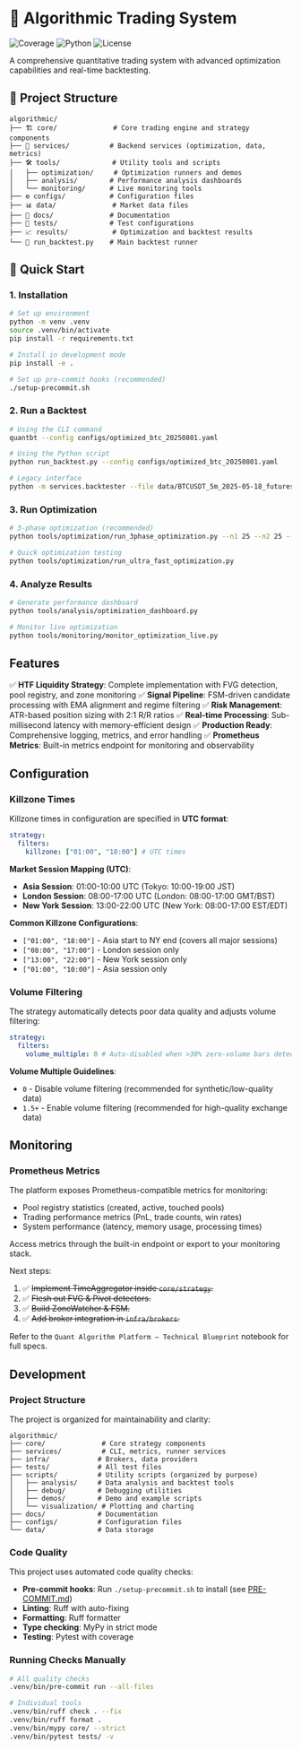 # 🚀 Algorithmic Trading System

![Coverage](https://img.shields.io/badge/coverage-93%25-brightgreen) ![Python](https://img.shields.io/badge/python-3.11%2B-blue) ![License](https://img.shields.io/badge/license-MIT-green)

A comprehensive quantitative trading system with advanced optimization capabilities and real-time backtesting.

## 📁 Project Structure

```
algorithmic/
├── 🏗️ core/              # Core trading engine and strategy components
├── 🔧 services/          # Backend services (optimization, data, metrics)
├── 🛠️ tools/             # Utility tools and scripts
│   ├── optimization/     # Optimization runners and demos
│   ├── analysis/        # Performance analysis dashboards
│   └── monitoring/      # Live monitoring tools
├── ⚙️ configs/           # Configuration files
├── 📊 data/              # Market data files
├── 📖 docs/              # Documentation
├── 🧪 tests/             # Test configurations
├── 📈 results/           # Optimization and backtest results
└── 🎯 run_backtest.py    # Main backtest runner
```

## 🚀 Quick Start

### 1. Installation

```bash
# Set up environment
python -m venv .venv
source .venv/bin/activate
pip install -r requirements.txt

# Install in development mode
pip install -e .

# Set up pre-commit hooks (recommended)
./setup-precommit.sh
```

### 2. Run a Backtest

```bash
# Using the CLI command
quantbt --config configs/optimized_btc_20250801.yaml

# Using the Python script
python run_backtest.py --config configs/optimized_btc_20250801.yaml

# Legacy interface
python -m services.backtester --file data/BTCUSDT_5m_2025-05-18_futures.csv
```

### 3. Run Optimization

```bash
# 3-phase optimization (recommended)
python tools/optimization/run_3phase_optimization.py --n1 25 --n2 25 --n3 50

# Quick optimization testing
python tools/optimization/run_ultra_fast_optimization.py
```

### 4. Analyze Results

```bash
# Generate performance dashboard
python tools/analysis/optimization_dashboard.py

# Monitor live optimization
python tools/monitoring/monitor_optimization_live.py
```

## Features

✅ **HTF Liquidity Strategy**: Complete implementation with FVG detection, pool registry, and zone monitoring
✅ **Signal Pipeline**: FSM-driven candidate processing with EMA alignment and regime filtering
✅ **Risk Management**: ATR-based position sizing with 2:1 R/R ratios
✅ **Real-time Processing**: Sub-millisecond latency with memory-efficient design
✅ **Production Ready**: Comprehensive logging, metrics, and error handling
✅ **Prometheus Metrics**: Built-in metrics endpoint for monitoring and observability

## Configuration

### Killzone Times

Killzone times in configuration are specified in **UTC format**:

```yaml
strategy:
  filters:
    killzone: ["01:00", "18:00"] # UTC times
```

**Market Session Mapping (UTC)**:

- **Asia Session**: 01:00-10:00 UTC (Tokyo: 10:00-19:00 JST)
- **London Session**: 08:00-17:00 UTC (London: 08:00-17:00 GMT/BST)
- **New York Session**: 13:00-22:00 UTC (New York: 08:00-17:00 EST/EDT)

**Common Killzone Configurations**:

- `["01:00", "18:00"]` - Asia start to NY end (covers all major sessions)
- `["08:00", "17:00"]` - London session only
- `["13:00", "22:00"]` - New York session only
- `["01:00", "10:00"]` - Asia session only

### Volume Filtering

The strategy automatically detects poor data quality and adjusts volume filtering:

```yaml
strategy:
  filters:
    volume_multiple: 0 # Auto-disabled when >30% zero-volume bars detected
```

**Volume Multiple Guidelines**:

- `0` - Disable volume filtering (recommended for synthetic/low-quality data)
- `1.5+` - Enable volume filtering (recommended for high-quality exchange data)

## Monitoring

### Prometheus Metrics

The platform exposes Prometheus-compatible metrics for monitoring:

- Pool registry statistics (created, active, touched pools)
- Trading performance metrics (PnL, trade counts, win rates)
- System performance (latency, memory usage, processing times)

Access metrics through the built-in endpoint or export to your monitoring stack.

Next steps:

1. ✅ ~~Implement TimeAggregator inside `core/strategy`.~~
2. ✅ ~~Flesh out FVG & Pivot detectors.~~
3. ✅ ~~Build ZoneWatcher & FSM.~~
4. ✅ ~~Add broker integration in `infra/brokers`.~~

Refer to the `Quant Algorithm Platform – Technical Blueprint` notebook for full specs.

## Development

### Project Structure

The project is organized for maintainability and clarity:

```
algorithmic/
├── core/              # Core strategy components
├── services/          # CLI, metrics, runner services
├── infra/            # Brokers, data providers
├── tests/            # All test files
├── scripts/          # Utility scripts (organized by purpose)
│   ├── analysis/     # Data analysis and backtest tools
│   ├── debug/        # Debugging utilities
│   ├── demos/        # Demo and example scripts
│   └── visualization/ # Plotting and charting
├── docs/             # Documentation
├── configs/          # Configuration files
└── data/             # Data storage
```

### Code Quality

This project uses automated code quality checks:

- **Pre-commit hooks**: Run `./setup-precommit.sh` to install (see [PRE-COMMIT.md](PRE-COMMIT.md))
- **Linting**: Ruff with auto-fixing
- **Formatting**: Ruff formatter
- **Type checking**: MyPy in strict mode
- **Testing**: Pytest with coverage

### Running Checks Manually

```bash
# All quality checks
.venv/bin/pre-commit run --all-files

# Individual tools
.venv/bin/ruff check . --fix
.venv/bin/ruff format .
.venv/bin/mypy core/ --strict
.venv/bin/pytest tests/ -v
```
